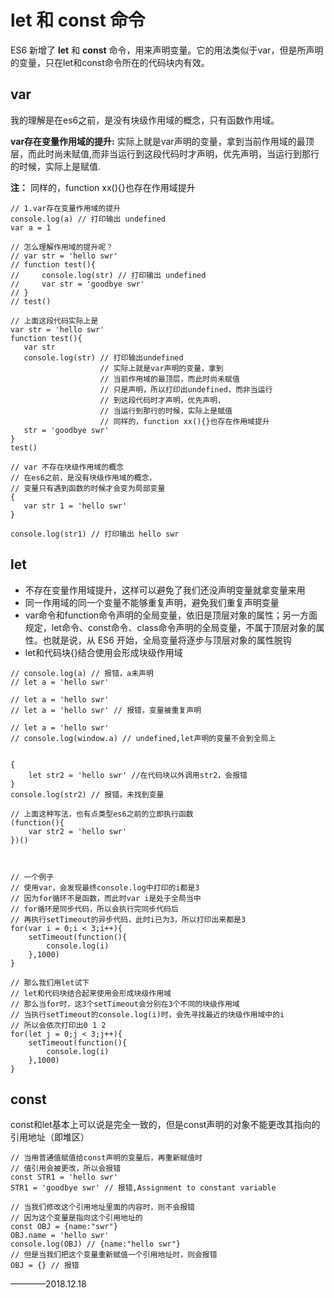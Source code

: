 # let 和 const 命令

ES6 新增了 **let** 和 **const** 命令，用来声明变量。它的用法类似于var，但是所声明的变量，只在let和const命令所在的代码块内有效。


 ## var
我的理解是在es6之前，是没有块级作用域的概念，只有函数作用域。

**var存在变量作用域的提升:** 实际上就是var声明的变量，拿到当前作用域的最顶层，而此时尚未赋值,而非当运行到这段代码时才声明，优先声明，当运行到那行的时候，实际上是赋值.

**注：** 同样的，function xx(){}也存在作用域提升
 ```
 // 1.var存在变量作用域的提升
console.log(a) // 打印输出 undefined
var a = 1

// 怎么理解作用域的提升呢？
// var str = 'hello swr'
// function test(){
//     console.log(str) // 打印输出 undefined
//     var str = 'goodbye swr'
// }
// test()

// 上面这段代码实际上是
var str = 'hello swr'
function test(){
    var str
    console.log(str) // 打印输出undefined
                     // 实际上就是var声明的变量，拿到
                     // 当前作用域的最顶层，而此时尚未赋值
                     // 只是声明，所以打印出undefined，而非当运行
                     // 到这段代码时才声明，优先声明，
                     // 当运行到那行的时候，实际上是赋值
                     // 同样的，function xx(){}也存在作用域提升
    str = 'goodbye swr'
}
test()

// var 不存在块级作用域的概念
// 在es6之前，是没有块级作用域的概念，
// 变量只有遇到函数的时候才会变为局部变量
{
    var str 1 = 'hello swr'
}

console.log(str1) // 打印输出 hello swr

 ```
 ## let

 + 不存在变量作用域提升，这样可以避免了我们还没声明变量就拿变量来用
 + 同一作用域的同一个变量不能够重复声明，避免我们重复声明变量
 + var命令和function命令声明的全局变量，依旧是顶层对象的属性；另一方面规定，let命令、const命令、class命令声明的全局变量，不属于顶层对象的属性。也就是说，从 ES6 开始，全局变量将逐步与顶层对象的属性脱钩
 + let和代码块{}结合使用会形成块级作用域

```
// console.log(a) // 报错，a未声明
// let a = 'hello swr'

// let a = 'hello swr'
// let a = 'hello swr' // 报错，变量被重复声明

// let a = 'hello swr'
// console.log(window.a) // undefined,let声明的变量不会到全局上


{
    let str2 = 'hello swr' //在代码块以外调用str2，会报错
}
console.log(str2) // 报错，未找到变量

// 上面这种写法，也有点类型es6之前的立即执行函数
(function(){
    var str2 = 'hello swr'
})()



// 一个例子
// 使用var，会发现最终console.log中打印的i都是3
// 因为for循环不是函数，而此时var i是处于全局当中
// for循环是同步代码，所以会执行完同步代码后
// 再执行setTimeout的异步代码，此时i已为3，所以打印出来都是3
for(var i = 0;i < 3;i++){
    setTimeout(function(){
        console.log(i)
    },1000)
}

// 那么我们用let试下
// let和代码块结合起来使用会形成块级作用域
// 那么当for时，这3个setTimeout会分别在3个不同的块级作用域
// 当执行setTimeout的console.log(i)时，会先寻找最近的块级作用域中的i
// 所以会依次打印出0 1 2
for(let j = 0;j < 3;j++){
    setTimeout(function(){
        console.log(i)
    },1000)
}

```

## const

const和let基本上可以说是完全一致的，但是const声明的对象不能更改其指向的引用地址（即堆区）

```
// 当用普通值赋值给const声明的变量后，再重新赋值时
// 值引用会被更改，所以会报错
const STR1 = 'hello swr'
STR1 = 'goodbye swr' // 报错,Assignment to constant variable

// 当我们修改这个引用地址里面的内容时，则不会报错
// 因为这个变量是指向这个引用地址的
const OBJ = {name:"swr"}
OBJ.name = 'hello swr'
console.log(OBJ) // {name:"hello swr"}
// 但是当我们把这个变量重新赋值一个引用地址时，则会报错
OBJ = {} // 报错

```

————2018.12.18